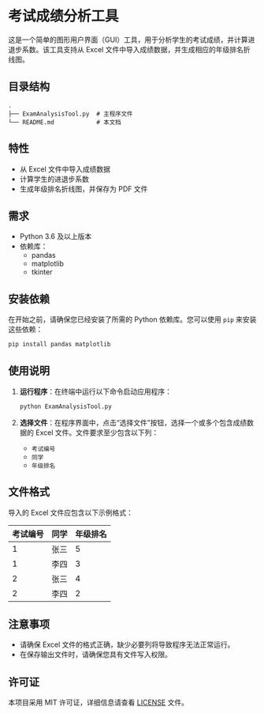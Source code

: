 # 考试成绩分析工具

这是一个简单的图形用户界面（GUI）工具，用于分析学生的考试成绩，并计算进退步系数。该工具支持从 Excel 文件中导入成绩数据，并生成相应的年级排名折线图。

## 目录结构

```
.
├── ExamAnalysisTool.py  # 主程序文件
└── README.md            # 本文档
```

## 特性

- 从 Excel 文件中导入成绩数据
- 计算学生的进退步系数
- 生成年级排名折线图，并保存为 PDF 文件

## 需求

- Python 3.6 及以上版本
- 依赖库：
  - pandas
  - matplotlib
  - tkinter

## 安装依赖

在开始之前，请确保您已经安装了所需的 Python 依赖库。您可以使用 `pip` 来安装这些依赖：

```bash
pip install pandas matplotlib
```

## 使用说明

1. **运行程序**：在终端中运行以下命令启动应用程序：

   ```bash
   python ExamAnalysisTool.py
   ```

2. **选择文件**：在程序界面中，点击“选择文件”按钮，选择一个或多个包含成绩数据的 Excel 文件。文件要求至少包含以下列：
   - `考试编号`
   - `同学`
   - `年级排名`

## 文件格式

导入的 Excel 文件应包含以下示例格式：

| 考试编号 | 同学   | 年级排名 |
|----------|--------|----------|
| 1        | 张三  | 5        |
| 1        | 李四  | 3        |
| 2        | 张三  | 4        |
| 2        | 李四  | 2        |

## 注意事项

- 请确保 Excel 文件的格式正确，缺少必要列将导致程序无法正常运行。
- 在保存输出文件时，请确保您具有文件写入权限。

## 许可证

本项目采用 MIT 许可证，详细信息请查看 [LICENSE](LICENSE) 文件。
